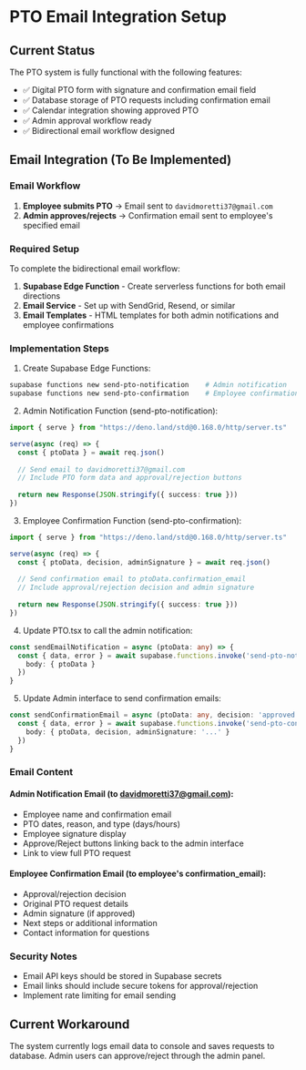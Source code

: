 # PTO Email Integration Setup

## Current Status
The PTO system is fully functional with the following features:
- ✅ Digital PTO form with signature and confirmation email field
- ✅ Database storage of PTO requests including confirmation email
- ✅ Calendar integration showing approved PTO
- ✅ Admin approval workflow ready
- ✅ Bidirectional email workflow designed

## Email Integration (To Be Implemented)

### Email Workflow
1. **Employee submits PTO** → Email sent to `davidmoretti37@gmail.com`
2. **Admin approves/rejects** → Confirmation email sent to employee's specified email

### Required Setup
To complete the bidirectional email workflow:

1. **Supabase Edge Function** - Create serverless functions for both email directions
2. **Email Service** - Set up with SendGrid, Resend, or similar
3. **Email Templates** - HTML templates for both admin notifications and employee confirmations

### Implementation Steps

1. Create Supabase Edge Functions:
```bash
supabase functions new send-pto-notification    # Admin notification
supabase functions new send-pto-confirmation    # Employee confirmation
```

2. Admin Notification Function (send-pto-notification):
```typescript
import { serve } from "https://deno.land/std@0.168.0/http/server.ts"

serve(async (req) => {
  const { ptoData } = await req.json()
  
  // Send email to davidmoretti37@gmail.com
  // Include PTO form data and approval/rejection buttons
  
  return new Response(JSON.stringify({ success: true }))
})
```

3. Employee Confirmation Function (send-pto-confirmation):
```typescript
import { serve } from "https://deno.land/std@0.168.0/http/server.ts"

serve(async (req) => {
  const { ptoData, decision, adminSignature } = await req.json()
  
  // Send confirmation email to ptoData.confirmation_email
  // Include approval/rejection decision and admin signature
  
  return new Response(JSON.stringify({ success: true }))
})
```

4. Update PTO.tsx to call the admin notification:
```typescript
const sendEmailNotification = async (ptoData: any) => {
  const { data, error } = await supabase.functions.invoke('send-pto-notification', {
    body: { ptoData }
  })
}
```

5. Update Admin interface to send confirmation emails:
```typescript
const sendConfirmationEmail = async (ptoData: any, decision: 'approved' | 'rejected') => {
  const { data, error } = await supabase.functions.invoke('send-pto-confirmation', {
    body: { ptoData, decision, adminSignature: '...' }
  })
}
```

### Email Content

#### Admin Notification Email (to davidmoretti37@gmail.com):
- Employee name and confirmation email
- PTO dates, reason, and type (days/hours)
- Employee signature display
- Approve/Reject buttons linking back to the admin interface
- Link to view full PTO request

#### Employee Confirmation Email (to employee's confirmation_email):
- Approval/rejection decision
- Original PTO request details
- Admin signature (if approved)
- Next steps or additional information
- Contact information for questions

### Security Notes
- Email API keys should be stored in Supabase secrets
- Email links should include secure tokens for approval/rejection
- Implement rate limiting for email sending

## Current Workaround
The system currently logs email data to console and saves requests to database. Admin users can approve/reject through the admin panel.

